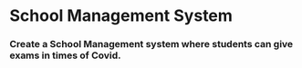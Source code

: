 # School Management System

### Create a School Management system where students can give exams in times of Covid.
